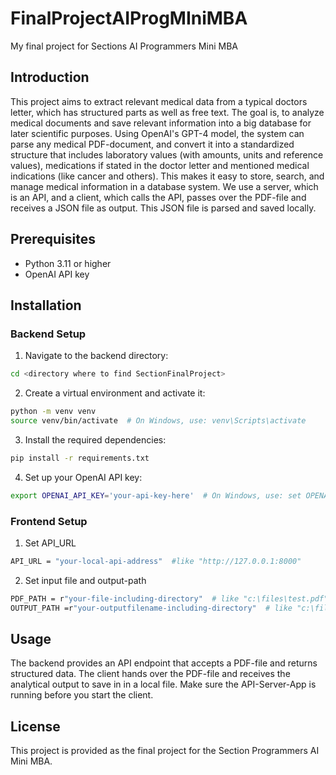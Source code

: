 # FinalProjectAIProgMIniMBA
My final project for Sections AI Programmers Mini MBA

## Introduction
This project aims to extract relevant medical data from a typical doctors letter, which has structured parts as well as free text. The goal is, to analyze medical documents and save relevant information into a big database for later scientific purposes. Using OpenAI's GPT-4 model, the system can parse any medical PDF-document, and convert it into a standardized structure that includes laboratory values (with amounts, units and reference values), medications if stated in the doctor letter and mentioned medical indications (like cancer and others). This makes it easy to store, search, and manage medical information in a database system.
We use a server, which is an API, and a client, which calls the API, passes over the PDF-file and receives a JSON file as output. This JSON file is parsed and saved locally.

## Prerequisites
- Python 3.11 or higher
- OpenAI API key

## Installation

### Backend Setup
1. Navigate to the backend directory:
```bash
cd <directory where to find SectionFinalProject>
```

2. Create a virtual environment and activate it:
```bash
python -m venv venv
source venv/bin/activate  # On Windows, use: venv\Scripts\activate
```

3. Install the required dependencies:
```bash
pip install -r requirements.txt
```

4. Set up your OpenAI API key:
```bash
export OPENAI_API_KEY='your-api-key-here'  # On Windows, use: set OPENAI_API_KEY=your-api-key-here
```

### Frontend Setup
1. Set API_URL
```bash
API_URL = "your-local-api-address" 	#like "http://127.0.0.1:8000"
```

2. Set input file and output-path
```bash
PDF_PATH = r"your-file-including-directory"  # like "c:\files\test.pdf"
OUTPUT_PATH =r"your-outputfilename-including-directory"  # like "c:\files\result.json"
```

## Usage
The backend provides an API endpoint that accepts a PDF-file and returns structured data. The client hands over the PDF-file and receives the analytical output to save in in a local file.
Make sure the API-Server-App is running before you start the client.

## License
This project is provided as the final project for the Section Programmers AI Mini MBA. 
